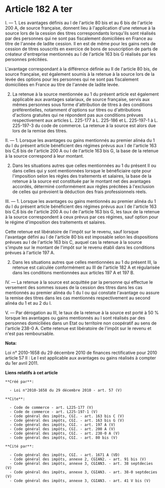 # Article 182 A ter

I. ― 1. Les avantages définis au I de l'article 80 bis et au 6 bis de l'article 200 A, de source française, donnent lieu à
l'application d'une retenue à la source lors de la cession des titres correspondants lorsqu'ils sont réalisés par des
personnes qui ne sont pas fiscalement domiciliées en France au titre de l'année de ladite cession. Il en est de même pour les
gains nets de cession de titres souscrits en exercice de bons de souscription de parts de créateur d'entreprise mentionnés au
I de l'article 163 bis G réalisés par les personnes précitées.

L'avantage correspondant à la différence définie au II de l'article 80 bis, de source française, est également soumis à la
retenue à la source lors de la levée des options pour les personnes qui ne sont pas fiscalement domiciliées en France au
titre de l'année de ladite levée. 

2. La retenue à la source mentionnée au 1 du présent article est également applicable aux avantages salariaux, de source
française, servis aux mêmes personnes sous forme d'attribution de titres à des conditions préférentielles, notamment
d'options sur titres ou d'attributions d'actions gratuites qui ne répondent pas aux conditions prévues respectivement aux
articles L. 225-177 à L. 225-186 et L. 225-197-1 à L. 225-197-3 du code de commerce. La retenue à la source est alors due
lors de la remise des titres. 

II. ― 1. Lorsque les avantages ou gains mentionnés au premier alinéa du 1 du I du présent article bénéficient des régimes
prévus aux I de l'article 163 bis C,6 bis de l'article 200 A ou I de l'article 163 bis G, la base de la retenue à la source
correspond à leur montant. 

2. Dans les situations autres que celles mentionnées au 1 du présent II ou dans celles qui y sont mentionnées lorsque le
bénéficiaire opte pour l'imposition selon les règles des traitements et salaires, la base de la retenue à la source est
constituée par le montant net des avantages accordés, déterminé conformément aux règles précitées à l'exclusion de celles qui
prévoient la déduction des frais professionnels réels. 

III. ― 1. Lorsque les avantages ou gains mentionnés au premier alinéa du 1 du I du présent article bénéficient des régimes
prévus aux I de l'article 163 bis C,6 bis de l'article 200 A ou I de l'article 163 bis G, les taux de la retenue à la source
correspondent à ceux prévus par ces régimes, sauf option pour le régime d'imposition des traitements et salaires. 

Cette retenue est libératoire de l'impôt sur le revenu, sauf lorsque l'avantage défini au I de l'article 80 bis est imposable
selon les dispositions prévues au I de l'article 163 bis C, auquel cas la retenue à la source s'impute sur le montant de
l'impôt sur le revenu établi dans les conditions prévues à l'article 197 A. 

2. Dans les situations autres que celles mentionnées au 1 du présent III, la retenue est calculée conformément au III de
l'article 182 A et régularisée dans les conditions mentionnées aux articles 197 A et 197 B. 

IV. ― La retenue à la source est acquittée par la personne qui effectue le versement des sommes issues de la cession des
titres dans les cas mentionnés au premier alinéa du 1 du I ou qui constate l'avantage ou assure la remise des titres dans les
cas mentionnés respectivement au second alinéa du 1 et au 2 du I.

V. ― Par dérogation au III, le taux de la retenue à la source est porté à 50 % lorsque les avantages ou gains mentionnés au I
sont réalisés par des personnes domiciliées dans un Etat ou territoire non coopératif au sens de l'article 238-0 A. Cette
retenue est libératoire de l'impôt sur le revenu et n'est pas remboursable.

**Nota:**

Loi n° 2010-1658 du 29 décembre 2010 de finances rectificative pour 2010 article 57 II : Le I est applicable aux avantages ou
gains réalisés à compter du 1er avril 2011.

**Liens relatifs à cet article**

	**Créé par**:

	  - Loi n°2010-1658 du 29 décembre 2010 - art. 57 (V)

	**Cite**:

	  - Code de commerce - art. L225-177 (V)
	  - Code de commerce - art. L225-197-1 (V)
	  - Code général des impôts, CGI. - art. 163 bis C (V)
	  - Code général des impôts, CGI. - art. 163 bis G (V)
	  - Code général des impôts, CGI. - art. 197 A (V)
	  - Code général des impôts, CGI. - art. 200 A (V)
	  - Code général des impôts, CGI. - art. 238-0 A (V)
	  - Code général des impôts, CGI. - art. 80 bis (V)

	**Cité par**:

	  - Code général des impôts, CGI. - art. 1671 A (VD)
	  - Code général des impôts, annexe 2, CGIAN2. - art. 91 bis (V)
	  - Code général des impôts, annexe 3, CGIAN3. - art. 38 septdecies (V)
	  - Code général des impôts, annexe 3, CGIAN3. - art. 38-0 septdecies (V)
	  - Code général des impôts, annexe 3, CGIAN3. - art. 41 V bis (V)
